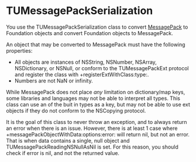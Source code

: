 # TUMessagePackSerialization

You use the TUMessagePackSerialization class to convert [MessagePack](http://msgpack.org) to Foundation objects and convert Foundation objects to MessagePack.
 
 An object that may be converted to MessagePack must have the following properties:
 
 - All objects are instances of NSString, NSNumber, NSArray, NSDictionary, or NSNull, or conform to the TUMessagePackExt protocol and register the class with +registerExtWithClass:type:.
 - Numbers are not NaN or infinity.
 
 While MessagePack does not place *any* limitation on dictionary/map keys, some libraries and languages may not be able to interpret all types.
 This class can use an of the buit in types as a key, but may not be able to use ext objects if they do not conform to the NSCopying protocol.
 
 It is the goal of this class to never throw an exception, and to always return an error when there is an issue.
 However, there is at least 1 case where +messagePackObjectWithData:options:error: will return nil, but not an error.
 That is when data contains a single, null object and TUMessagePackReadingNSNullAsNil is set.
 For this reason, you should check if error is nil, and not the returned value.